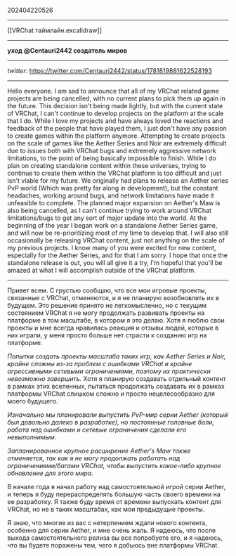 202404220526
***
[[VRChat таймлайн.excalidraw]]
***
**уход @Centauri2442 создатель миров**
***
*twitter:*
https://twitter.com/Centauri2442/status/1781819881622528193
***
Hello everyone. I am sad to announce that all of my VRChat related game projects are being cancelled, with no current plans to pick them up again in the future. This decision isn't being made lightly, but with the current state of VRChat, I can't continue to develop projects on the platform at the scale that I do. While I love my projects and have always loved the reactions and feedback of the people that have played them, I just don't have any passion to create games within the platform anymore.
Attempting to create projects on the scale of games like the Aether Series and Noir are extremely difficult due to issues both with VRChat bugs and extremely aggressive network limitations, to the point of being basically impossible to finish.
While I do plan on creating standalone content within these universes, trying to continue to create them within the VRChat platform is too difficult and just isn't viable for my future.
We originally had plans to release an Aether series PvP world (Which was pretty far along in development), but the constant headaches, working around bugs, and network limitations have made it unfeasible to complete.
The planned major expansion on Aether's Maw is also being cancelled, as I can't continue trying to work around VRChat limitations/bugs to get any sort of major update into the world.
At the beginning of the year I began work on a standalone Aether Series game, and will now be re-prioritizing most of my time to develop that. I will also still occasionally be releasing VRChat content, just not anything on the scale of my previous projects.
I know many of you were excited for new content, especially for the Aether Series, and for that I am sorry. I hope that once the standalone release is out, you will all give it a try, I'm hopeful that you'll be amazed at what I will accomplish outside of the VRChat platform.

***

Привет всем. С грустью сообщаю, что все мои игровые проекты, связанные с VRChat, отменяются, и я не планирую возобновлять их в будущем. Это решение принято не легкомысленно, но с текущим состоянием VRChat я не могу продолжать развивать проекты на платформе в том масштабе, в котором я это делаю. Хотя я люблю свои проекты и мне всегда нравилась реакция и отзывы людей, которые в них играли, у меня просто больше нет страсти к созданию игр на платформе.

*Попытки создать проекты масштаба таких игр, как Aether Series и Noir, крайне сложны из-за проблем с ошибками VRChat и крайне агрессивными сетевыми ограничениями, поэтому их практически невозможно завершить.*
Хотя я планирую создавать отдельный контент в рамках этих вселенных, пытаться продолжать создавать их в рамках платформы VRChat слишком сложно и просто нецелесообразно для моего будущего.

*Изначально мы планировали выпустить PvP-мир серии Aether (который был довольно далеко в разработке), но постоянные головные боли, работа над ошибками и сетевые ограничения сделали его невыполнимым.*

*Запланированное крупное расширение Aether's Maw также отменяется, так как я не могу продолжать работать над ограничениями/багами VRChat, чтобы выпустить какое-либо крупное обновление для этого мира.*

В начале года я начал работу над самостоятельной игрой серии Aether, и теперь я буду перераспределять большую часть своего времени на ее разработку. Я также буду время от времени выпускать контент для VRChat, но не в таких масштабах, как мои предыдущие проекты.

Я знаю, что многие из вас с нетерпением ждали нового контента, особенно для серии Aether, и мне очень жаль. Я надеюсь, что после выхода самостоятельного релиза вы все попробуете его, и я надеюсь, что вы будете поражены тем, чего я добьюсь вне платформы VRChat.